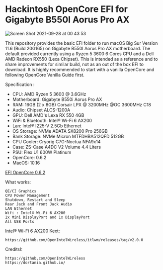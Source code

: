 # Hackintosh OpenCore EFI for Gigabyte B550I Aorus Pro AX

![Screen Shot 2021-09-28 at 00 43 53](https://user-images.githubusercontent.com/28827754/134966538-90e1a201-1905-43a6-b78c-37412ee273d1.png)

This repository provides the basic EFI folder to run macOS Big Sur Version 11.6 (Build 20G165) on Gigabyte B550I Aorus Pro AX motherboard. The default provided currently using a Ryzen 5 3600 6 Cores CPU and a Dell AMD Radeon RX550 (Lexa Chipset). This is intended as a reference and to share improvements for similar build, not as an out of the box EFI to download.
It is highly recommended to start with a vanilla OpenCore and following OpenCore Vanilla Guide first.

Specification :
- CPU: AMD Ryzen 5 3600 @ 3.6GHz
- Motherboard:	Gigabyte B550i Aorus Pro AX
- RAM: 16GB (2 x 8GB) Corsair LPX @ 3200MHz @OC 3600MHz C18
- Audio: Chipset	ALCS-1200A
- GPU: Dell AMD's Lexa RX 550 4GB
- WiFi & Bluetooth:	Intel® Wi-Fi 6 AX200
- Lan: Intel® I225-V 2.5Gb Ethernet
- OS Storage:	NVMe ADATA SX8200 Pro 256GB
- Bank Storage:	NVMe Micron MTFDHBA512QFD 512GB
- CPU Cooler:	Cryorig C7G-Noctua NFA9x14
- Case:	ZS-Case A4DC V2 Volume 4.4 Liters
- PSU: Flex U1 600W Platinum
- OpenCore: 0.6.2
- MacOS: 10.16


[EFI OpenCore 0.6.2](https://github.com/masbroo69/OpenCore-EFI-for-Gigabyte-B550I-Aorus-Pro-AX/files/7238595/EFI.zip)


What works:
    
    QE/CI Graphics
    CPU Power Management
    Shutdown, Restart and Sleep
    Rear Jack and Front Jack Audio
    LAN Ethernet
    Wifi : Intel® Wi-Fi 6 AX200
    2x Mini DisplayPort and 1x DisplayPort
    All USB Ports


Intel® Wi-Fi 6 AX200 Kext:

    https://github.com/OpenIntelWireless/itlwm/releases/tag/v2.0.0


CreditsI:

    https://github.com/OpenIntelWireless
    https://dortania.github.io/
    
